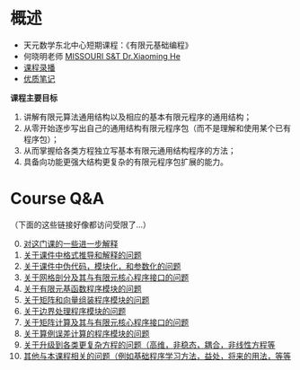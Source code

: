 # 概述
- 天元数学东北中心短期课程：《有限元基础编程》
- 何晓明老师 [MISSOURI S&T Dr.Xiaoming He](https://sites.mst.edu/xiaominghe/)
- [课程录播](https://www.bilibili.com/video/BV1Zv411t7Lj/)
- [优质笔记](https://github.com/chichuDlong/FiniteElementMethod_Book)

**课程主要目标**  
1. 讲解有限元算法通用结构以及相应的基本有限元程序的通用结构；
2. 从零开始逐步写出自己的通用结构有限元程序包（而不是理解和使用某个已有程序包）；
3. 从而掌握给各类方程独立写基本有限元通用结构程序的方法；
4. 具备向功能更强大结构更复杂的有限元程序包扩展的能力。

# Course Q&A
（下面的这些链接好像都访问受限了...）

0. [对这门课的一些进一步解释](https://shimo.im/docs/3grh3gkqD6h39xkh/)
1. [关于课件中格式推导和解释的问题](https://shimo.im/docs/yPgytPVYJkTPKW66/)
2. [关于课件中伪代码，模块化，和参数化的问题](https://shimo.im/docs/39XQycqHwr6G66X8/) 
3. [关于网格剖分及其与有限元核心程序接口的问题](https://shimo.im/docs/rqp9DJ6dr3YyKDYc/)
4. [关于有限元基函数程序模块的问题](https://shimo.im/docs/pJ98vP9KJxdjtTHT/) 
5. [关于矩阵和向量组装程序模块的问题](https://shimo.im/docs/CTHw8jp9DvDGqt9H/) 
6. [关于边界处理程序模块的问题](https://shimo.im/docs/XCpp8xpGCyJvVkGG/) 
7. [关于矩阵计算及其与有限元核心程序接口的问题](https://shimo.im/docs/V8prwr6tt9r9D399/) 
8. [关于算例误差计算的程序模块的问题](https://shimo.im/docs/8kdp3kvjJT9xCYVh/)
9. [关于升级到各类更复杂方程的问题（高维，非稳态，耦合，非线性方程等](https://shimo.im/docs/TQRdhqQdtkTxwYD3/)
10. [其他与本课程相关的问题（例如基础程序学习方法，益处，将来的用法，等等](https://shimo.im/docs/wXxytCxcPW8yTxxR/)